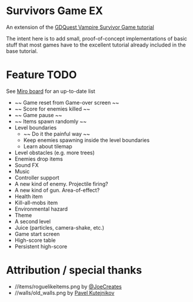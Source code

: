 # Survivors Game EX
An extension of the [GDQuest Vampire Survivor Game tutorial](https://www.youtube.com/watch?v=GwCiGixlqiU)

The intent here is to add small, proof-of-concept implementations of basic stuff that most games
have to the excellent tutorial already included in the base tutorial.

# Feature TODO
See [Miro board](https://miro.com/app/board/uXjVKtMZqqE=/) for an up-to-date list

* ~~ Game reset from Game-over screen ~~
* ~~ Score for enemies killed ~~
* ~~ Game pause ~~
* ~~ Items spawn randomly ~~
* Level boundaries
	* ~~ Do it the painful way ~~
	* Keep enemies spawning inside the level boundaries
	* Learn about tilemap
* Level obstacles (e.g. more trees)
* Enemies drop items
* Sound FX
* Music
* Controller support
* A new kind of enemy. Projectile firing?
* A new kind of gun. Area-of-effect?
* Health item
* Kill-all-mobs item
* Environmental hazard
* Theme
* A second level
* Juice (particles, camera-shake, etc.)
* Game start screen
* High-score table
* Persistent high-score


# Attribution / special thanks
* //items/roguelikeitems.png by [@JoeCreates](https://x.com/joecreates)
* //walls/old_walls.png by [Pavel Kutejnikov](https://opengameart.org/content/wall-tiles-0)
